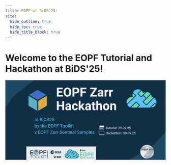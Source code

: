 ```yaml
---
title: EOPF at BiDS'25
site:
  hide_outline: true
  hide_toc: true
  hide_title_block: true
---
```


# Welcome to the EOPF Tutorial and Hackathon at BiDS'25!

![EOPF Tutorial and Hackathon at BiDS'25](static/EOPF-BIDS.png)
